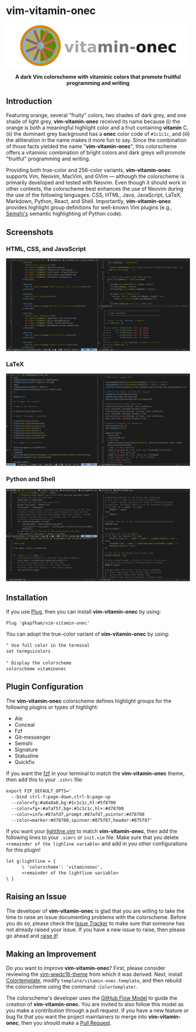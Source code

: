 # vim-vitamin-onec

![Vim-Vitamin-Onec Logo](.github/vitamin-onec.png)

<p align="center">
<b>
A dark Vim colorscheme with vitaminic colors that promote fruitful programming
and writing
</b>
</p>

## Introduction

Featuring orange, several "fruity" colors, two shades of dark grey, and one
shade of light grey, **vim-vitamin-onec** received its name because (i) the
orange is both a meaningful highlight color and a fruit containing **vitamin**
C, (ii) the dominant grey background has a **onec** color code of `#1c1c1c`, and
(iii) the alliteration in the name makes it more fun to say. Since the
combination of those facts yielded the name "**vim-vitamin-onec**", this
colorscheme offers a vitaminic combination of bright colors and dark greys will
promote "fruitful" programming and writing.

Providing both true-color and 256-color variants, **vim-vitamin-onec** supports
Vim, Neovim, MacVim, and GVim &mdash; although the colorscheme is primarily
developed and tested with Neovim. Even though it should work in other contexts,
the colorscheme best enhances the use of Neovim during the use of the following
languages: CSS, HTML, Java, JavaScript, LaTeX, Markdown, Python, React, and
Shell. Importantly, **vim-vitamin-onec** provides highlight group definitions
for well-known Vim plugins (e.g., [Semshi's](https://github.com/numirias/semshi)
semantic highlighting of Python code).

## Screenshots

### HTML, CSS, and JavaScript

![Web](.github/screenshot-html-css-js.png)

### LaTeX

![LaTeX](.github/screenshot-latex.png)

### Python and Shell

![Python](.github/screenshot-python-shell.png)

## Installation

If you use [Plug](https://github.com/junegunn/vim-plug), then you can install
**vim-vitamin-onec** by using:

```vim
Plug 'gkapfham/vim-vitamin-onec'
```

You can adopt the true-color variant of **vim-vitamin-onec** by using:

```vim
" Use full color in the terminal
set termguicolors

" Display the colorscheme
colorscheme vitaminonec
```

## Plugin Configuration

The **vim-vitamin-onec** colorscheme defines highlight groups for the following
plugins or types of highlight:

- Ale
- Conceal
- Fzf
- Git-messenger
- Semshi
- Signature
- Statusline
- Quickfix

If you want the [fzf](https://github.com/junegunn/fzf) in your terminal to
match the **vim-vitamin-onec** theme, then add this to your `.zshrc` file:

```shell
export FZF_DEFAULT_OPTS='
  --bind ctrl-f:page-down,ctrl-b:page-up
  --color=fg:#a8a8a8,bg:#1c1c1c,hl:#5f8700
  --color=fg+:#afaf5f,bg+:#1c1c1c,hl+:#d78700
  --color=info:#87afd7,prompt:#87afd7,pointer:#d78700
  --color=marker:#d78700,spinner:#875f87,header:#875f87'
```

If you want your [lightline.vim](https://github.com/itchyny/lightline.vim) to
match **vim-vitamin-onec**, then add the following lines to your `.vimrc` or
`init.vim` file. Make sure that you delete `<remainder of the lighline
variable>` and add in you other configurations for this plugin!

```vim
let g:lightline = {
      \ 'colorscheme': 'vitaminonec',
      <remainder of the lightline variable>
\ }
```

## Raising an Issue

The developer of **vim-vitamin-onec** is glad that you are willing to take the
time to raise an issue documenting problems with the colorscheme. Before you do
so, please check the [Issue
Tracker](https://github.com/gkapfham/vim-vitamin-onec/issues) to make sure that
someone has not already raised your issue. If you have a new issue to raise,
then please go ahead and [raise
it](https://github.com/gkapfham/vim-vitamin-onec/issues/new/)!

## Making an Improvement

Do you want to improve **vim-vitamin-onec**? First, please consider reviewing
the [vim-wwdc16-theme](https://github.com/lifepillar/vim-wwdc16-theme) from
which it was derived. Next, install
[Colortemplate](https://github.com/lifepillar/vim-colortemplate), modify
`template/vitamin-onec.template`, and then rebuild the colorscheme using the
command `:Colortemplate!`.

The colorscheme's developer uses the [GitHub Flow
Model](https://guides.github.com/introduction/flow/) to guide the creation of
**vim-vitamin-onec**. You are invited to also follow this model as you make a
contribution through a pull request. If you have a new feature or bug fix that
you want the project maintainers to merge into **vim-vitamin-onec**, then you
should make a [Pull
Request](https://github.com/gkapfham/vim-vitamin-onec/pulls).
